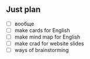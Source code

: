 ## Just plan
- [ ] вообще 
- [ ] make cards for English 
- [ ] make mind map for English 
- [ ] make crad for website slides
- [ ] ways of brainstorming
